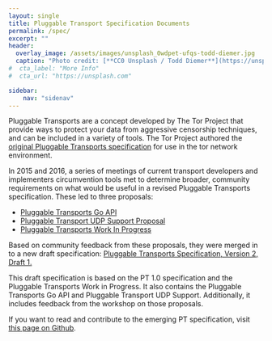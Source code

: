```yaml
---
layout: single
title: Pluggable Transport Specification Documents
permalink: /spec/
excerpt: ""
header:
  overlay_image: /assets/images/unsplash_0wdpet-ufqs-todd-diemer.jpg
  caption: "Photo credit: [**CC0 Unsplash / Todd Diemer**](https://unsplash.com/@todd_diemer)"
#  cta_label: "More Info"
#  cta_url: "https://unsplash.com"

sidebar:
    nav: "sidenav"
---
```


Pluggable Transports are a concept developed by The Tor Project that provide ways to protect your data from aggressive censorship techniques, and can be included in a variety of tools. The Tor Project authored the [original Pluggable Transports specification](https://gitweb.torproject.org/torspec.git/tree/pt-spec.txt) for use in the tor network environment.

In 2015 and 2016, a series of meetings of current transport developers and implementers circumvention tools met to determine broader, community requirements on what would be useful in a revised Pluggable Transports specification. These led to three proposals:

* [Pluggable Transports Go API](/assets/PluggableTransportsGoAPI.pdf)
* [Pluggable Transport UDP Support Proposal](/assets/PluggableTransportUDPSupport.pdf)
* [Pluggable Transports Work In Progress](/assets/PluggableTransportsWorkInProgress.pdf)

Based on community feedback from these proposals, they were merged in to a new draft specification:
[Pluggable Transports Specification, Version 2, Draft 1.](/assets/PTSpecV2Draft1.pdf)

This draft specification is based on the PT 1.0 specification and the Pluggable Transports Work in Progress. It also contains the Pluggable Transports Go API and Pluggable Transport UDP Support. Additionally, it includes feedback from the workshop on those proposals.

If you want to read and contribute to the emerging PT specification, visit [this page on Github](https://github.com/Pluggable-Transports/Pluggable-Transports-spec).

<!--
## Implement



## Build
-->
